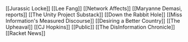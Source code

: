 [[Jurassic Locke]]
[[Lee Fang]]
[[Network Affects]]
[[Maryanne Demasi, reports]]
[[The Unity Project Substack]]
[[Down the Rabbit Hole]]
[[Miss Information's Measured Discourse]]
[[Desiring a Better Country]]
[[The Upheaval]]
[[CJ Hopkins]]
[[Public]]
[[The DisInformation Chronicle]]
[[Racket News]]